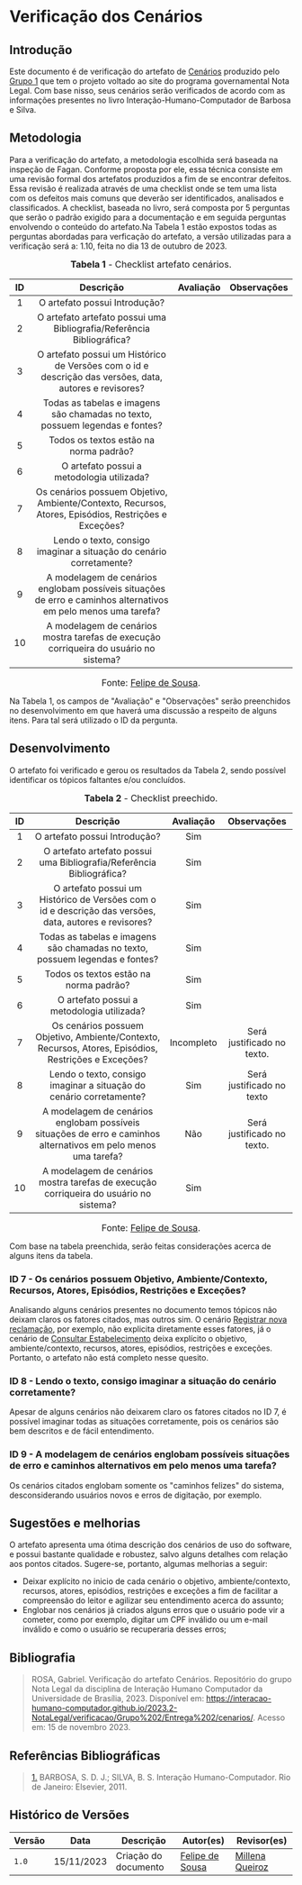 # Verificação dos Cenários

## Introdução

Este documento é de verificação do artefato de [Cenários](https://interacao-humano-computador.github.io/2023.2-NotaLegal/analise%20de%20requisitos/cenarios/) produzido pelo [Grupo 1](https://interacao-humano-computador.github.io/2023.2-NotaLegal/) que tem o projeto voltado ao site do programa governamental Nota Legal. Com base nisso, seus cenários serão verificados de acordo com as informações presentes no livro Interação-Humano-Computador de Barbosa e Silva.

## Metodologia

Para a verificação do artefato, a metodologia escolhida será baseada na inspeção de Fagan. Conforme proposta por ele, essa técnica consiste em uma revisão formal dos artefatos produzidos a fim de se encontrar defeitos. Essa revisão é realizada através de uma checklist onde se tem uma lista com os defeitos mais comuns que deverão ser identificados, analisados e classificados.
A checklist, baseada no livro, será composta por 5 perguntas que serão o padrão exigido para a documentação e em seguida perguntas envolvendo o conteúdo do artefato.Na Tabela 1 estão expostos todas as perguntas abordadas para verficação do artefato, a versão utilizadas para a verificação será a: 1.10, feita no dia 13 de outubro de 2023.

<center>

<font size="3"><p style="text-align: center"><b>Tabela 1</b> - Checklist artefato cenários. </p></font>

| ID  |                                                   Descrição                                                    | Avaliação | Observações |
| :-: | :------------------------------------------------------------------------------------------------------------: | :-------: | :---------: |
|  1  |                                         O artefato possui Introdução?                                          |           |             |
|  2  |                     O artefato artefato possui uma Bibliografia/Referência Bibliográfica?                      |           |             |
|  3  |     O artefato possui um Histórico de Versões com o id e descrição das versões, data, autores e revisores?     |           |             |
|  4  |                  Todas as tabelas e imagens são chamadas no texto, possuem legendas e fontes?                  |           |             |
|  5  |                                     Todos os textos estão na norma padrão?                                     |           |             |
|  6  |                                   O artefato possui a metodologia utilizada?                                   |           |             |
|  7  |      Os cenários possuem Objetivo, Ambiente/Contexto, Recursos, Atores, Episódios, Restrições e Exceções?      |           |             |
|  8  |                      Lendo o texto, consigo imaginar a situação do cenário corretamente?                       |           |             |
|  9  | A modelagem de cenários englobam possíveis situações de erro e caminhos alternativos em pelo menos uma tarefa? |           |             |
| 10  |             A modelagem de cenários mostra tarefas de execução corriqueira do usuário no sistema?              |           |             |

<font size="3"><p style="text-align: center">Fonte: [Felipe de Sousa](https://github.com/fsousac).</p></font>

</center>

Na Tabela 1, os campos de "Avaliação" e "Observações" serão preenchidos no desenvolvimento em que haverá uma discussão a respeito de alguns itens. Para tal será utilizado o ID da pergunta.

## Desenvolvimento

O artefato foi verificado e gerou os resultados da Tabela 2, sendo possível identificar os tópicos faltantes e/ou concluídos.

<center>

<font size="3"><p style="text-align: center"><b>Tabela 2</b> - Checklist preechido. </p></font>

| ID  |                                                   Descrição                                                    | Avaliação  |        Observações         |
| :-: | :------------------------------------------------------------------------------------------------------------: | :--------: | :------------------------: |
|  1  |                                         O artefato possui Introdução?                                          |    Sim     |                            |
|  2  |                     O artefato artefato possui uma Bibliografia/Referência Bibliográfica?                      |    Sim     |                            |
|  3  |     O artefato possui um Histórico de Versões com o id e descrição das versões, data, autores e revisores?     |    Sim     |                            |
|  4  |                  Todas as tabelas e imagens são chamadas no texto, possuem legendas e fontes?                  |    Sim     |                            |
|  5  |                                     Todos os textos estão na norma padrão?                                     |    Sim     |                            |
|  6  |                                   O artefato possui a metodologia utilizada?                                   |    Sim     |                            |
|  7  |      Os cenários possuem Objetivo, Ambiente/Contexto, Recursos, Atores, Episódios, Restrições e Exceções?      | Incompleto | Será justificado no texto. |
|  8  |                      Lendo o texto, consigo imaginar a situação do cenário corretamente?                       |    Sim     | Será justificado no texto  |
|  9  | A modelagem de cenários englobam possíveis situações de erro e caminhos alternativos em pelo menos uma tarefa? |    Não     | Será justificado no texto. |
| 10  |             A modelagem de cenários mostra tarefas de execução corriqueira do usuário no sistema?              |    Sim     |                            |

<font size="3"><p style="text-align: center">Fonte: [Felipe de Sousa](https://github.com/fsousac).</p></font>

</center>

Com base na tabela preenchida, serão feitas considerações acerca de alguns itens da tabela.

### ID 7 - Os cenários possuem Objetivo, Ambiente/Contexto, Recursos, Atores, Episódios, Restrições e Exceções?

Analisando alguns cenários presentes no documento temos tópicos não deixam claros os fatores citados, mas outros sim. O cenário [Registrar nova reclamação](https://interacao-humano-computador.github.io/2023.2-NotaLegal/analise%20de%20requisitos/cenarios/#registrar-nova-reclamacao), por exemplo, não explicita diretamente esses fatores, já o cenário de [Consultar Estabelecimento](https://interacao-humano-computador.github.io/2023.2-NotaLegal/analise%20de%20requisitos/cenarios/#consultar-estabelecimento) deixa explícito o objetivo, ambiente/contexto, recursos, atores, episódios, restrições e exceções. Portanto, o artefato não está completo nesse quesito.

### ID 8 - Lendo o texto, consigo imaginar a situação do cenário corretamente?

Apesar de alguns cenários não deixarem claro os fatores citados no ID 7, é possível imaginar todas as situações corretamente, pois os cenários são bem descritos e de fácil entendimento.

### ID 9 - A modelagem de cenários englobam possíveis situações de erro e caminhos alternativos em pelo menos uma tarefa?

Os cenários citados englobam somente os "caminhos felizes" do sistema, desconsiderando usuários novos e erros de digitação, por exemplo.

## Sugestões e melhorias

O artefato apresenta uma ótima descrição dos cenários de uso do software, e possui bastante qualidade e robustez, salvo alguns detalhes com relação aos pontos citados. Sugere-se, portanto, algumas melhorias a seguir:

- Deixar explícito no inicio de cada cenário o objetivo, ambiente/contexto, recursos, atores, episódios, restrições e exceções a fim de facilitar a compreensão do leitor e agilizar seu entendimento acerca do assunto;
- Englobar nos cenários já criados alguns erros que o usuário pode vir a cometer, como por exemplo, digitar um CPF inválido ou um e-mail inválido e como o usuário se recuperaria desses erros;

## Bibliografia

> ROSA, Gabriel. Verificação do artefato Cenários. Repositório do grupo Nota Legal da disciplina de Interação Humano Computador da Universidade de Brasília, 2023. Disponível em: <https://interacao-humano-computador.github.io/2023.2-NotaLegal/verificacao/Grupo%202/Entrega%202/cenarios/>. Acesso em: 15 de novembro 2023.

## Referências Bibliográficas

> <a id="REF1" href="#anchor_1">1.</a> BARBOSA, S. D. J.; SILVA, B. S. Interação Humano-Computador. Rio de Janeiro: Elsevier, 2011.

## Histórico de Versões

| Versão | Data       | Descrição            | Autor(es)                                     | Revisor(es)                                          |
| ------ | ---------- | -------------------- | --------------------------------------------- | ---------------------------------------------------- |
| `1.0`  | 15/11/2023 | Criação do documento | [Felipe de Sousa](https://github.com/fsousac) | [Millena Queiroz](https://github.com/millenaqueiroz) |
